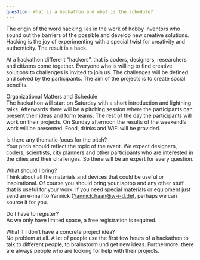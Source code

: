 ```yaml
---
question: What is a hackathon and what is the schedule?
---
```


The origin of the word hacking lies in the work of hobby inventors who sound out the barriers of the possible and develop new creative solutions. Hacking is the joy of experimenting with a special twist for creativity and authenticity. The result is a hack.

At a hackathon different “hackers”, that is coders, designers, researchers and citizens come together. Everyone who is willing to find creative solutions to challenges is invited to join us. The challenges will be defined and solved by the participants. The aim of the projects is to create social benefits.

Organizational Matters and Schedule<br>
The hackathon will start on Saturday with a short introduction and lightning talks. Afterwards there will be a pitching session where the participants can present their ideas and form teams. The rest of the day the participants will work on their projects. On Sunday afternoon the results of the weekend’s work will be presented. Food, drinks and WiFi will be provided. 
<br>

Is there any thematic focus for the pitch?<br>
Your pitch should reflect the topic of the event. We expect designers, coders, scientists, city planners and other participants who are interested in the cities and their challenges. So there will be an expert for every question.<br>

What should I bring?<br>
Think about all the materials and devices that could be useful or inspirational. Of course you should bring your laptop and any other stuff that is useful for your work. If you need special materials or equipment just send an e-mail to Yannick (<a href="mailto:Yannick.haan@w-i-d.de">Yannick.haan@w-i-d.de</a>), perhaps we can source it for you.<br>

Do I have to register?<br>
As we only have limited space, a free registration is required.<br>

What if I don’t have a concrete project idea?<br>
No problem at all. A lot of people use the first few hours of a hackathon to talk to different people, to brainstorm und get new ideas. Furthermore, there are always people who are looking for help with their projects.
